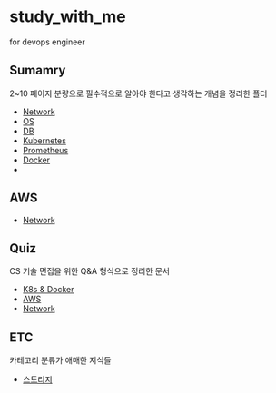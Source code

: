 # study_with_me
for devops engineer

## Sumamry

2~10 페이지 분량으로 필수적으로 알아야 한다고 생각하는 개념을 정리한 폴더

- [Network](https://github.com/hyunshoon/study_with_me/blob/develop/summary/Networks.md)
- [OS](https://github.com/hyunshoon/study_with_me/blob/develop/summary/OS.md)
- [DB](https://github.com/hyunshoon/study_with_me/blob/develop/summary/DB.md)
- [Kubernetes](https://github.com/hyunshoon/study_with_me/blob/develop/summary/Kubernetes.md)
- [Prometheus](https://github.com/hyunshoon/study_with_me/blob/develop/summary/Prometheus.md)
- [Docker](https://github.com/hyunshoon/study_with_me/blob/develop/summary/Docker.md)
- [](https://github.com/hyunshoon/study_with_me/blob/develop/summary/)

## AWS

- [Network](https://github.com/hyunshoon/study_with_me/blob/develop/AWS/AWS_Network_basic.md)

## Quiz

CS 기술 면접을 위한 Q&A 형식으로 정리한 문서

- [K8s & Docker](https://github.com/hyunshoon/study_with_me/blob/develop/Quiz/Kubernetes&Docker.md.md)
- [AWS](https://github.com/hyunshoon/study_with_me/blob/develop/Quiz/AWS.md)
- [Network](https://github.com/hyunshoon/study_with_me/blob/develop/Quiz/Network.md)

## ETC

카테고리 분류가 애매한 지식들

- [스토리지](https://github.com/hyunshoon/study_with_me/blob/develop/ETC/Storage.md)















